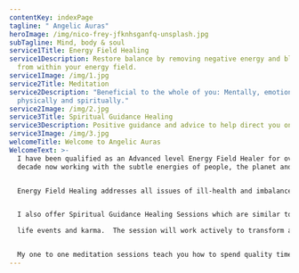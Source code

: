 ```yaml
---
contentKey: indexPage
tagline: " Angelic Auras"
heroImage: /img/nico-frey-jfknhsganfq-unsplash.jpg
subTagline: Mind, body & soul
service1Title: Energy Field Healing
service1Description: Restore balance by removing negative energy and blockages
  from within your energy field.
service1Image: /img/1.jpg
service2Title: Meditation
service2Description: "Beneficial to the whole of you: Mentally, emotionally,
  physically and spiritually."
service2Image: /img/2.jpg
service3Title: Spiritual Guidance Healing
service3Description: Positive guidance and advice to help direct you on your journey in life.
service3Image: /img/3.jpg
welcomeTitle: Welcome to Angelic Auras
WelcomeText: >-
  I have been qualified as an Advanced level Energy Field Healer for over a
  decade now working with the subtle energies of people, the planet and animals.


  Energy Field Healing addresses all issues of ill-health and imbalance, and works with the whole of you –physical, mental, emotional and spiritual, at all levels.  Its effects can be life changing. You might know your energy field as the ‘aura’, but this natural field of energy radiates out from your very centre, and by cleansing, balancing and re-energising it, we activate the body’s own self-healing abilities.


  I also offer Spiritual Guidance Healing Sessions which are similar to talking therapies but with the added benefit of healing.  My aim is to get to the cause of the matter and help heal it, sometimes that involves working with past

  life events and karma.  The session will work actively to transform and clear any issues that are released leaving you with a renewed sense of wellbeing.


  My one to one meditation sessions teach you how to spend quality time with YOU. I teach you how to meditate, ground and protect your energy and used as a daily practice will enhance your life on so many levels. In particular if you are an empath, sensitive to others energies or a light worker learning how to protect your energy is an absolute must. I will teach you enhanced skills to keep yourself balanced and clear so you can live your everyday life without feeling drained and exhausted by the effects of others dense energy.
---
```

